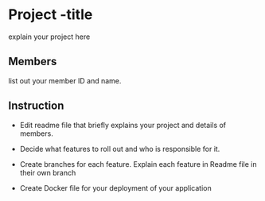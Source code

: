 # Project -title
explain your project here
## Members
list out your member ID and name.

## Instruction
- Edit readme file that briefly explains your project and details of members.​

- Decide what features to roll out and who is responsible for it.​

- Create branches for each feature. Explain each feature in Readme file in their own branch​

- Create Docker file for your deployment of your application
